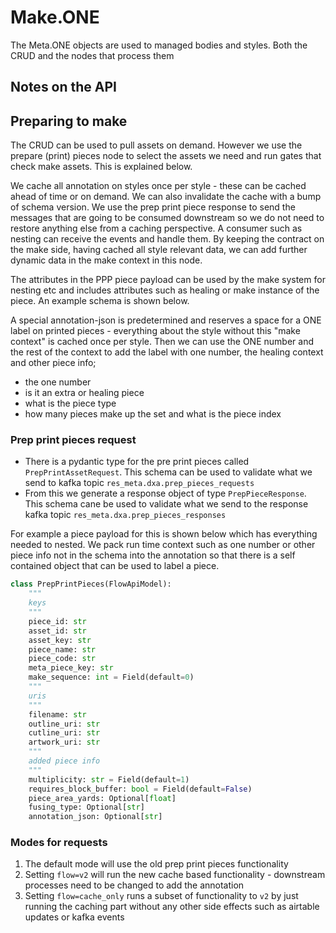 # Make.ONE


The Meta.ONE objects are used to managed bodies and styles. Both the CRUD and the nodes that process them

## Notes on the API


## Preparing to make

The CRUD can be used to pull assets on demand. However we use the prepare (print) pieces node to select the assets we need and run gates that check make assets. This is explained below.

 We cache all annotation on styles once per style - these can be cached ahead of time or on demand. We can also invalidate the cache with a bump of schema version. We use the prep print piece response to send the messages that are going to be consumed downstream so we do not need to restore anything else from a caching perspective.  A consumer such as nesting can receive the events and handle them. By keeping the contract on the make side, having cached all style relevant data, we can add further dynamic data in the make context in this node.

The attributes in the PPP piece payload can be used by the make system for nesting etc and includes attributes such as healing or make instance of the piece. An example schema is shown below.

A special annotation-json is predetermined and reserves a space for a ONE label on printed pieces - everything about the style without this "make context" is cached once per style. Then we can use the ONE number and the rest of the context to add the label with one number, the healing context and other piece info;
- the one number
- is it an extra or healing piece
- what is the piece type 
- how many pieces make up the set and what is the piece index 

### Prep print pieces request
- There is a pydantic type for the pre print pieces called `PrepPrintAssetRequest`. This schema can be used to validate what we send to kafka topic `res_meta.dxa.prep_pieces_requests`
- From this we generate a response object of type `PrepPieceResponse`. This schema cane be used to validate what we send to the response kafka topic `res_meta.dxa.prep_pieces_responses`

For example a piece payload for this is shown below which has everything needed to nested. We pack run time context such as one number or other piece info not in the schema into the annotation so that there is a self contained object that can be used to label a piece. 


```python
class PrepPrintPieces(FlowApiModel):
    """
    keys
    """
    piece_id: str
    asset_id: str
    asset_key: str
    piece_name: str
    piece_code: str
    meta_piece_key: str
    make_sequence: int = Field(default=0)
    """
    uris
    """
    filename: str
    outline_uri: str
    cutline_uri: str
    artwork_uri: str
    """
    added piece info
    """
    multiplicity: str = Field(default=1)
    requires_block_buffer: bool = Field(default=False)
    piece_area_yards: Optional[float]
    fusing_type: Optional[str]
    annotation_json: Optional[str]
```

### Modes for requests

1. The default mode will use the old prep print pieces functionality
2. Setting `flow=v2` will run the new cache based functionality - downstream processes need to be changed to add the annotation 
3. Setting `flow=cache_only` runs a subset of functionality to `v2` by just running the caching part without any other side effects such as airtable updates or kafka events 

 
